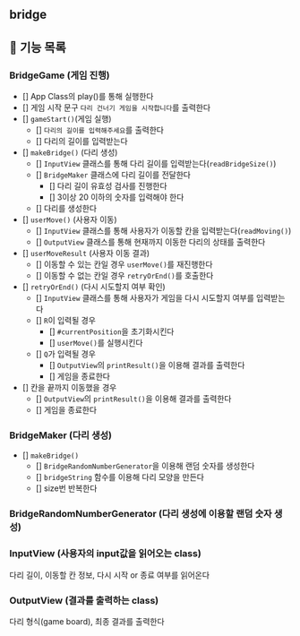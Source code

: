 ## bridge

## 🌟 기능 목록

### BridgeGame (게임 진행)

- [] App Class의 play()를 통해 실행한다
- [] 게임 시작 문구 `다리 건너기 게임을 시작합니다`를 출력한다
- [] `gameStart()`(게임 실행)
  - [] `다리의 길이를 입력해주세요`를 출력한다
  - [] 다리의 길이를 입력받는다
- [] `makeBridge()` (다리 생성)
  - [] `InputView` 클래스를 통해 다리 길이를 입력받는다(`readBridgeSize()`)
  - [] `BridgeMaker` 클래스에 다리 길이를 전달한다
    - [] 다리 길이 유효성 검사를 진행한다
    - [] 3이상 20 이하의 숫자를 입력해야 한다
  - [] 다리를 생성한다
- [] `userMove()` (사용자 이동)
  - [] `InputView` 클래스를 통해 사용자가 이동할 칸을 입력받는다(`readMoving()`)
  - [] `OutputView` 클래스를 통해 현재까지 이동한 다리의 상태를 출력한다
- [] `userMoveResult` (사용자 이동 결과)
  - [] 이동할 수 있는 칸일 경우 `userMove()`를 재진행한다
  - [] 이동할 수 없는 칸일 경우 `retryOrEnd()`를 호출한다
- [] `retryOrEnd()` (다시 시도할지 여부 확인)
  - [] `InputView` 클래스를 통해 사용자가 게임을 다시 시도할지 여부를 입력받는다
  - [] `R`이 입력될 경우
    - [] `#currentPosition`을 초기화시킨다
    - [] `userMove()`를 실행시킨다
  - [] `Q`가 입력될 경우
    - [] `OutputView`의 `printResult()`을 이용해 결과를 출력한다
    - [] 게임을 종료한다
- [] 칸을 끝까지 이동했을 경우
  - [] `OutputView`의 `printResult()`을 이용해 결과를 출력한다
  - [] 게임을 종료한다

### BridgeMaker (다리 생성)

- [] `makeBridge()`
  - [] `BridgeRandomNumberGenerator`을 이용해 랜덤 숫자를 생성한다
  - [] `bridgeString` 함수를 이용해 다리 모양을 만든다
  - [] size번 반복한다

### BridgeRandomNumberGenerator (다리 생성에 이용할 랜덤 숫자 생성)

### InputView (사용자의 input값을 읽어오는 class)

다리 길이, 이동할 칸 정보, 다시 시작 or 종료 여부를 읽어온다

### OutputView (결과를 출력하는 class)

다리 형식(game board), 최종 결과를 출력한다
